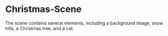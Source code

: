 # Christmas-Scene
The scene contains several elements, including a background image, snow hills, a Christmas tree, and a cat.
